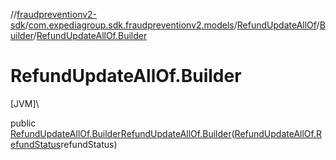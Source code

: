 //[fraudpreventionv2-sdk](../../../../index.md)/[com.expediagroup.sdk.fraudpreventionv2.models](../../index.md)/[RefundUpdateAllOf](../index.md)/[Builder](index.md)/[RefundUpdateAllOf.Builder](-refund-update-all-of.-builder.md)

# RefundUpdateAllOf.Builder

[JVM]\

public [RefundUpdateAllOf.Builder](index.md)[RefundUpdateAllOf.Builder](-refund-update-all-of.-builder.md)([RefundUpdateAllOf.RefundStatus](../-refund-status/index.md)refundStatus)
